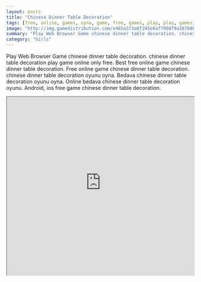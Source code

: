 ```yaml
---
layout: posts
title: "Chinese Dinner Table Decoration"
tags: [free, online, games, oyna, game, free, games, play, play, games]
image: "http://img.gamedistribution.com/e465a373a8f245e8a77998f9a38768b8.jpg"
summary: "Play Web Browser Game chinese dinner table decoration. chinese dinner table decoration play game online only free. Best free online game chinese dinner table decoration. Free online game chinese dinner table decoration. chinese dinner table decoration oyunu oyna. Bedava chinese dinner table decoration oyunu oyna. Online bedava chinese dinner table decoration oyunu. Android, ios free game chinese dinner table decoration."
category: "Girls"
---
```


Play Web Browser Game chinese dinner table decoration. chinese dinner table decoration play game online only free. Best free online game chinese dinner table decoration. Free online game chinese dinner table decoration. chinese dinner table decoration oyunu oyna. Bedava chinese dinner table decoration oyunu oyna. Online bedava chinese dinner table decoration oyunu. Android, ios free game chinese dinner table decoration.

<iframe width="100%" height="480px;" src="http://flash.gamedistribution.com?game=e465a373a8f245e8a77998f9a38768b8"></iframe>